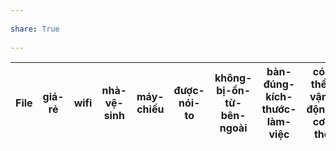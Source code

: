 ---  
share: True  
---  
| File | giá-rẻ | wifi | nhà-vệ-sinh | máy-chiếu | được-nói-to | không-bị-ồn-từ-bên-ngoài | bàn-đúng-kích-thước-làm-việc | có-thể-vận-động-cơ-thể | nước-ngon | gần-nhà-đa-số-thành-viên | ở-lại-tới-11h | không-gian-tạo-cảm-hứng | có-loa-mic |  
| ---- | ------ | ---- | ----------- | --------- | ----------- | ------------------------ | ---------------------------- | ---------------------- | --------- | ------------------------ | ------------- | ----------------------- | ---------- |  
  
